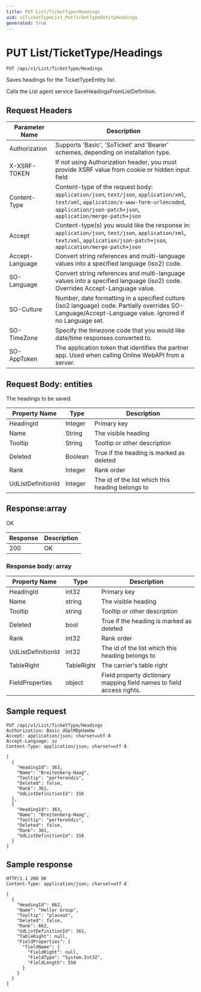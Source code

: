 ```yaml
---
title: PUT List/TicketType/Headings
uid: v1TicketTypeList_PutTicketTypeEntityHeadings
generated: true
---
```


# PUT List/TicketType/Headings

```http
PUT /api/v1/List/TicketType/Headings
```

Saves headings for the TicketTypeEntity list.


Calls the List agent service SaveHeadingsFromListDefinition.







## Request Headers

| Parameter Name | Description |
|----------------|-------------|
| Authorization  | Supports 'Basic', 'SoTicket' and 'Bearer' schemes, depending on installation type. |
| X-XSRF-TOKEN   | If not using Authorization header, you must provide XSRF value from cookie or hidden input field |
| Content-Type | Content-type of the request body: `application/json`, `text/json`, `application/xml`, `text/xml`, `application/x-www-form-urlencoded`, `application/json-patch+json`, `application/merge-patch+json` |
| Accept         | Content-type(s) you would like the response in: `application/json`, `text/json`, `application/xml`, `text/xml`, `application/json-patch+json`, `application/merge-patch+json` |
| Accept-Language | Convert string references and multi-language values into a specified language (iso2) code. |
| SO-Language | Convert string references and multi-language values into a specified language (iso2) code. Overrides Accept-Language value. |
| SO-Culture | Number, date formatting in a specified culture (iso2 language) code. Partially overrides SO-Language/Accept-Language value. Ignored if no Language set. |
| SO-TimeZone | Specify the timezone code that you would like date/time responses converted to. |
| SO-AppToken | The application token that identifies the partner app. Used when calling Online WebAPI from a server. |

## Request Body: entities 

The headings to be saved. 

| Property Name | Type |  Description |
|----------------|------|--------------|
| HeadingId | Integer | Primary key |
| Name | String | The visible heading |
| Tooltip | String | Tooltip or other description |
| Deleted | Boolean | True if the heading is marked as deleted |
| Rank | Integer | Rank order |
| UdListDefinitionId | Integer | The id of the list which this heading belongs to |

## Response:array

OK

| Response | Description |
|----------------|-------------|
| 200 | OK |

### Response body: array

| Property Name | Type |  Description |
|----------------|------|--------------|
| HeadingId | int32 | Primary key |
| Name | string | The visible heading |
| Tooltip | string | Tooltip or other description |
| Deleted | bool | True if the heading is marked as deleted |
| Rank | int32 | Rank order |
| UdListDefinitionId | int32 | The id of the list which this heading belongs to |
| TableRight | TableRight | The carrier's table right |
| FieldProperties | object | Field property dictionary mapping field names to field access rights. |

## Sample request

```http!
PUT /api/v1/List/TicketType/Headings
Authorization: Basic dGplMDpUamUw
Accept: application/json; charset=utf-8
Accept-Language: sv
Content-Type: application/json; charset=utf-8

[
  {
    "HeadingId": 363,
    "Name": "Breitenberg-Haag",
    "Tooltip": "perferendis",
    "Deleted": false,
    "Rank": 361,
    "UdListDefinitionId": 316
  },
  {
    "HeadingId": 363,
    "Name": "Breitenberg-Haag",
    "Tooltip": "perferendis",
    "Deleted": false,
    "Rank": 361,
    "UdListDefinitionId": 316
  }
]
```

## Sample response

```http_
HTTP/1.1 200 OK
Content-Type: application/json; charset=utf-8

[
  {
    "HeadingId": 862,
    "Name": "Heller Group",
    "Tooltip": "placeat",
    "Deleted": false,
    "Rank": 662,
    "UdListDefinitionId": 161,
    "TableRight": null,
    "FieldProperties": {
      "fieldName": {
        "FieldRight": null,
        "FieldType": "System.Int32",
        "FieldLength": 550
      }
    }
  }
]
```
